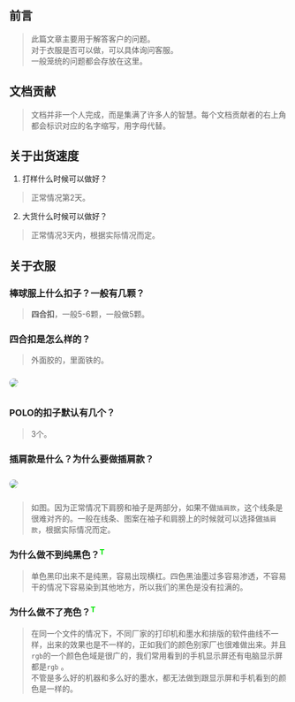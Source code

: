 ## 前言
> 此篇文章主要用于解答客户的问题。  
> 对于衣服是否可以做，可以具体询问客服。  
> 一般笼统的问题都会存放在这里。
## 文档贡献
> 文档并非一个人完成，而是集满了许多人的智慧。每个文档贡献者的右上角都会标识对应的名字缩写，用字母代替。

## 关于出货速度
1. 打样什么时候可以做好？
> 正常情况第2天。
2. 大货什么时候可以做好？
> 正常情况3天内，根据实际情况而定。

## 关于衣服
### 棒球服上什么扣子？一般有几颗？
> **四合扣**，一般5-6颗，一般做5颗。
### 四合扣是怎么样的？
> 外面胶的，里面铁的。

<img src="/else/referenceDataImgs/棒球服四合扣.png" />

### POLO的扣子默认有几个？
> 3个。
### 插肩款是什么？为什么要做插肩款？
<img src="/else/referenceDataImgs/插肩款.png" />

> 如图。因为正常情况下肩膀和袖子是两部分，如果不做`插肩款`，这个线条是很难对齐的。一般在线条、图案在袖子和肩膀上的时候就可以选择做`插肩款`，根据实际情况而定。

### 为什么做不到纯黑色？<sup>T</sup>
> 单色黑印出来不是纯黑，容易出现横杠。四色黑油墨过多容易渗透，不容易干的情况下容易染到其他地方，所以我们的黑色是没有拉满的。

### 为什么做不了亮色？<sup>T</sup>
> 在同一个文件的情况下，不同厂家的打印机和墨水和排版的软件曲线不一样，出来的效果也是不一样的，正如我们的颜色别家厂也很难做出来。并且`rgb`的一个颜色色域是很广的，我们常用看到的手机显示屏还有电脑显示屏都是`rgb`  。  
> 不管是多么好的机器和多么好的墨水，都无法做到跟显示屏和手机看到的颜色是一样的。




<style scope>
img{
  border-radius:10px;
  margin: 10px 0;
}

sup{
  color: #00e500;
}
</style>